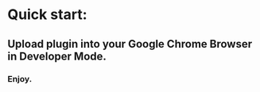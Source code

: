 <!-- @format -->

# Quick start:

## Upload plugin into your Google Chrome Browser in Developer Mode.

### Enjoy.

